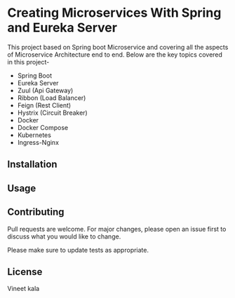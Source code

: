 # Creating Microservices With Spring and Eureka Server

This project based on Spring boot Microservice and covering all the aspects of Microservice Architecture end to end. Below are the key topics covered in this project-

- Spring Boot
- Eureka Server
- Zuul (Api Gateway)
- Ribbon (Load Balancer)
- Feign (Rest Client)
- Hystrix (Circuit Breaker)
- Docker
- Docker Compose
- Kubernetes
- Ingress-Nginx

## Installation



## Usage



## Contributing
Pull requests are welcome. For major changes, please open an issue first to discuss what you would like to change.

Please make sure to update tests as appropriate.

## License
Vineet kala
